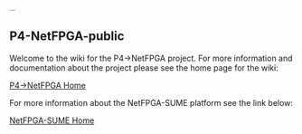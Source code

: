
<img src="images/P4-NetFPGA_logo.png" alt="P4-NetFPGA-logo" style="width: 10px">

P4-NetFPGA-public
-----------------

Welcome to the wiki for the P4->NetFPGA project. For more information and documentation about the project please see the home page for the wiki: 

[P4->NetFPGA Home](https://github.com/NetFPGA/P4-NetFPGA-public/wiki)

For more information about the NetFPGA-SUME platform see the link below:

[NetFPGA-SUME Home](https://github.com/NetFPGA/NetFPGA-SUME-public/wiki)


